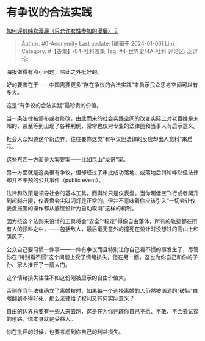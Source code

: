 # 有争议的合法实践
[如何评价纯女漫展（只允许女性参加的漫展）？](https://www.zhihu.com/question/637571285/answer/3351777372)

> Author: #0-Anonymity
> Last update: [编辑于 2024-01-06]
> Link:
> Category: #【答集】/04-社科答集 
> Tag: #4-世界史/4A-社科 
> 评论区:
> 泛讨论:

海报做得有点小问题，除此之外挺好的。

好的要害在于——中国需要更多“存在争议的合法实践”来启示民众思考空间可以有多大。

这是“有争议的合法实践”最珍贵的价值。

当一条法律被颁布或者修改，由此而来的社会实践空间的改变实际上对老百姓是未知的，甚至等到出现了各种判例，常常也仅对专业的法律圈和当事人有启示意义。

社会大众知道这个新边界，往往要靠这类“有争议但法律的反应却出人意料”来启示。

这些东西一方面是大案要案——比如昆山“龙哥”案。

另一方面就是这类很有争议，但却经过了审批成功落地、或落地后舆论哗然但法律却并不干预的公共事件（public event）。

法律和政策是领导社会的基本工具，而舆论只是仪表盘。当你超低空飞行或者爬升到超越升限，仪表盘会尖叫闪灯是正常的，但并不意味着你应该引入“一切会让仪表盘报警的操作都从底层设计为自动取消”这样的机制。

因为按这个法则来设计的工具将会“安全”“稳定”得像自由落体，所有的轨迹都在所有人的预料之中，——包括敌人，最后毫无意外的撞死在设计时没想过的高山上和强风下。

公众自己要习惯一件事——一件有争议而且特别让你自己看不惯的事发生了，尽管你在“特别看不惯“这个问题上受了情绪损失，但在另一面，这也为你自己和你的子孙、家人推开了一扇大门。

这个情绪损失往往不如这份刚被启示的自由价值大。

否则在当年法律确立了离婚权时，如果每一个选择离婚的人仍然被汹涌的“破鞋”白眼翻到不得好死，那么法律给了权利又有何实际意义？

自由的边界总要有一些人来去趟，这是在为你开辟你自己不愿、不敢、不会去试探的道路，你本身就是受益人。

你在批评的时候，也要考虑到你自己的利益损失。
